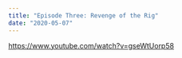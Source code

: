 ```yaml
---
title: "Episode Three: Revenge of the Rig"
date: "2020-05-07"
---
```


https://www.youtube.com/watch?v=gseWtUorp58
